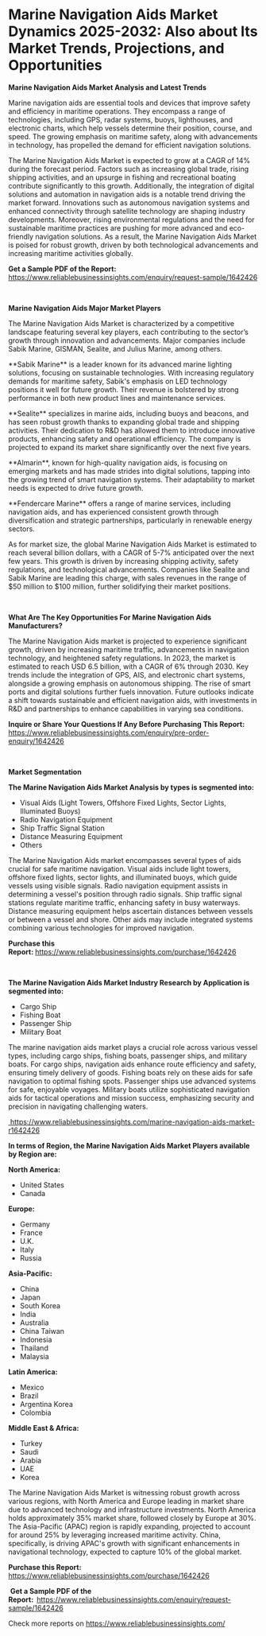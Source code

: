 <p><h1>Marine Navigation Aids Market Dynamics 2025-2032: Also about Its Market Trends, Projections, and Opportunities</h1></p><p><strong>Marine Navigation Aids Market Analysis and Latest Trends</strong></p>
<p><p>Marine navigation aids are essential tools and devices that improve safety and efficiency in maritime operations. They encompass a range of technologies, including GPS, radar systems, buoys, lighthouses, and electronic charts, which help vessels determine their position, course, and speed. The growing emphasis on maritime safety, along with advancements in technology, has propelled the demand for efficient navigation solutions.</p><p>The Marine Navigation Aids Market is expected to grow at a CAGR of 14% during the forecast period. Factors such as increasing global trade, rising shipping activities, and an upsurge in fishing and recreational boating contribute significantly to this growth. Additionally, the integration of digital solutions and automation in navigation aids is a notable trend driving the market forward. Innovations such as autonomous navigation systems and enhanced connectivity through satellite technology are shaping industry developments. Moreover, rising environmental regulations and the need for sustainable maritime practices are pushing for more advanced and eco-friendly navigation solutions. As a result, the Marine Navigation Aids Market is poised for robust growth, driven by both technological advancements and increasing maritime activities globally.</p></p>
<p><strong>Get a Sample PDF of the Report:&nbsp;</strong> <a href="https://www.reliablebusinessinsights.com/enquiry/request-sample/1642426?utm_campaign=2321&utm_medium=2&utm_source=Github&utm_content=ia&utm_term=11042025&utm_id=marine-navigation-aids">https://www.reliablebusinessinsights.com/enquiry/request-sample/1642426</a></p>
<p>&nbsp;</p>
<p><strong>Marine Navigation Aids Major Market Players</strong></p>
<p><p>The Marine Navigation Aids Market is characterized by a competitive landscape featuring several key players, each contributing to the sector’s growth through innovation and advancements. Major companies include Sabik Marine, GISMAN, Sealite, and Julius Marine, among others.</p><p>**Sabik Marine** is a leader known for its advanced marine lighting solutions, focusing on sustainable technologies. With increasing regulatory demands for maritime safety, Sabik's emphasis on LED technology positions it well for future growth. Their revenue is bolstered by strong performance in both new product lines and maintenance services.</p><p>**Sealite** specializes in marine aids, including buoys and beacons, and has seen robust growth thanks to expanding global trade and shipping activities. Their dedication to R&D has allowed them to introduce innovative products, enhancing safety and operational efficiency. The company is projected to expand its market share significantly over the next five years.</p><p>**Almarin**, known for high-quality navigation aids, is focusing on emerging markets and has made strides into digital solutions, tapping into the growing trend of smart navigation systems. Their adaptability to market needs is expected to drive future growth.</p><p>**Fendercare Marine** offers a range of marine services, including navigation aids, and has experienced consistent growth through diversification and strategic partnerships, particularly in renewable energy sectors.</p><p>As for market size, the global Marine Navigation Aids Market is estimated to reach several billion dollars, with a CAGR of 5-7% anticipated over the next few years. This growth is driven by increasing shipping activity, safety regulations, and technological advancements. Companies like Sealite and Sabik Marine are leading this charge, with sales revenues in the range of $50 million to $100 million, further solidifying their market positions.</p></p>
<p>&nbsp;</p>
<p><strong>What Are The Key Opportunities For Marine Navigation Aids Manufacturers?</strong></p>
<p><p>The Marine Navigation Aids market is projected to experience significant growth, driven by increasing maritime traffic, advancements in navigation technology, and heightened safety regulations. In 2023, the market is estimated to reach USD 6.5 billion, with a CAGR of 6% through 2030. Key trends include the integration of GPS, AIS, and electronic chart systems, alongside a growing emphasis on autonomous shipping. The rise of smart ports and digital solutions further fuels innovation. Future outlooks indicate a shift towards sustainable and efficient navigation aids, with investments in R&D and partnerships to enhance capabilities in varying sea conditions.</p></p>
<p><strong>Inquire or Share Your Questions If Any Before Purchasing This Report:</strong> <a href="https://www.reliablebusinessinsights.com/enquiry/pre-order-enquiry/1642426?utm_campaign=2321&utm_medium=2&utm_source=Github&utm_content=ia&utm_term=11042025&utm_id=marine-navigation-aids">https://www.reliablebusinessinsights.com/enquiry/pre-order-enquiry/1642426</a></p>
<p>&nbsp;</p>
<p><strong>Market Segmentation</strong></p>
<p><strong>The Marine Navigation Aids Market Analysis by types is segmented into:</strong></p>
<p><ul><li>Visual Aids (Light Towers, Offshore Fixed Lights, Sector Lights, Illuminated Buoys)</li><li>Radio Navigation Equipment</li><li>Ship Traffic Signal Station</li><li>Distance Measuring Equipment</li><li>Others</li></ul></p>
<p><p>The Marine Navigation Aids market encompasses several types of aids crucial for safe maritime navigation. Visual aids include light towers, offshore fixed lights, sector lights, and illuminated buoys, which guide vessels using visible signals. Radio navigation equipment assists in determining a vessel's position through radio signals. Ship traffic signal stations regulate maritime traffic, enhancing safety in busy waterways. Distance measuring equipment helps ascertain distances between vessels or between a vessel and shore. Other aids may include integrated systems combining various technologies for improved navigation.</p></p>
<p><strong>Purchase this Report:&nbsp;</strong><a href="https://www.reliablebusinessinsights.com/purchase/1642426?utm_campaign=2321&utm_medium=2&utm_source=Github&utm_content=ia&utm_term=11042025&utm_id=marine-navigation-aids">https://www.reliablebusinessinsights.com/purchase/1642426</a></p>
<p>&nbsp;</p>
<p><strong>The Marine Navigation Aids Market Industry Research by Application is segmented into:</strong></p>
<p><ul><li>Cargo Ship</li><li>Fishing Boat</li><li>Passenger Ship</li><li>Military Boat</li></ul></p>
<p><p>The marine navigation aids market plays a crucial role across various vessel types, including cargo ships, fishing boats, passenger ships, and military boats. For cargo ships, navigation aids enhance route efficiency and safety, ensuring timely delivery of goods. Fishing boats rely on these aids for safe navigation to optimal fishing spots. Passenger ships use advanced systems for safe, enjoyable voyages. Military boats utilize sophisticated navigation aids for tactical operations and mission success, emphasizing security and precision in navigating challenging waters.</p></p>
<p><a href="https://www.reliablebusinessinsights.com/marine-navigation-aids-market-r1642426?utm_campaign=2321&utm_medium=2&utm_source=Github&utm_content=ia&utm_term=11042025&utm_id=marine-navigation-aids">&nbsp;https://www.reliablebusinessinsights.com/marine-navigation-aids-market-r1642426</a></p>
<p><strong>In terms of Region, the Marine Navigation Aids Market Players available by Region are:</strong></p>
<p>
    <p> <strong> North America: </strong>
        <ul>
            <li>United States</li>
            <li>Canada</li>
        </ul>
        </p> 
    <p> <strong> Europe: </strong>
        <ul>
            <li>Germany</li>
            <li>France</li>
            <li>U.K.</li>
            <li>Italy</li>
            <li>Russia</li>
        </ul>
        </p> 
    <p> <strong> Asia-Pacific: </strong>
        <ul>
            <li>China</li>
            <li>Japan</li>
            <li>South Korea</li>
            <li>India</li>
            <li>Australia</li>
            <li>China Taiwan</li>
            <li>Indonesia</li>
            <li>Thailand</li>
            <li>Malaysia</li>
        </ul>
        </p> 
    <p> <strong> Latin America: </strong>
        <ul>
            <li>Mexico</li>
            <li>Brazil</li>
            <li>Argentina Korea</li>
            <li>Colombia</li>
        </ul>
        </p> 
    <p> <strong> Middle East & Africa: </strong>
        <ul>
            <li>Turkey</li>
            <li>Saudi</li>
            <li>Arabia</li>
            <li>UAE</li>
            <li>Korea</li>
        </ul>
    </p>
    </p>
<p><p>The Marine Navigation Aids Market is witnessing robust growth across various regions, with North America and Europe leading in market share due to advanced technology and infrastructure investments. North America holds approximately 35% market share, followed closely by Europe at 30%. The Asia-Pacific (APAC) region is rapidly expanding, projected to account for around 25% by leveraging increased maritime activity. China, specifically, is driving APAC's growth with significant enhancements in navigational technology, expected to capture 10% of the global market.</p></p>
<p><strong>Purchase this Report: </strong><a href="https://www.reliablebusinessinsights.com/purchase/1642426?utm_campaign=2321&utm_medium=2&utm_source=Github&utm_content=ia&utm_term=11042025&utm_id=marine-navigation-aids">https://www.reliablebusinessinsights.com/purchase/1642426</a></p>
<p>&nbsp;<strong>Get a Sample PDF of the Report:&nbsp;&nbsp;</strong><a href="https://www.reliablebusinessinsights.com/enquiry/request-sample/1642426?utm_campaign=2321&utm_medium=2&utm_source=Github&utm_content=ia&utm_term=11042025&utm_id=marine-navigation-aids">https://www.reliablebusinessinsights.com/enquiry/request-sample/1642426</a></p>
<p><strong></strong></p>
<p>Check more reports on <a href="https://www.reliablebusinessinsights.com/?utm_campaign=2321&utm_medium=2&utm_source=Github&utm_content=ia&utm_term=11042025&utm_id=marine-navigation-aids">https://www.reliablebusinessinsights.com/</a></p>